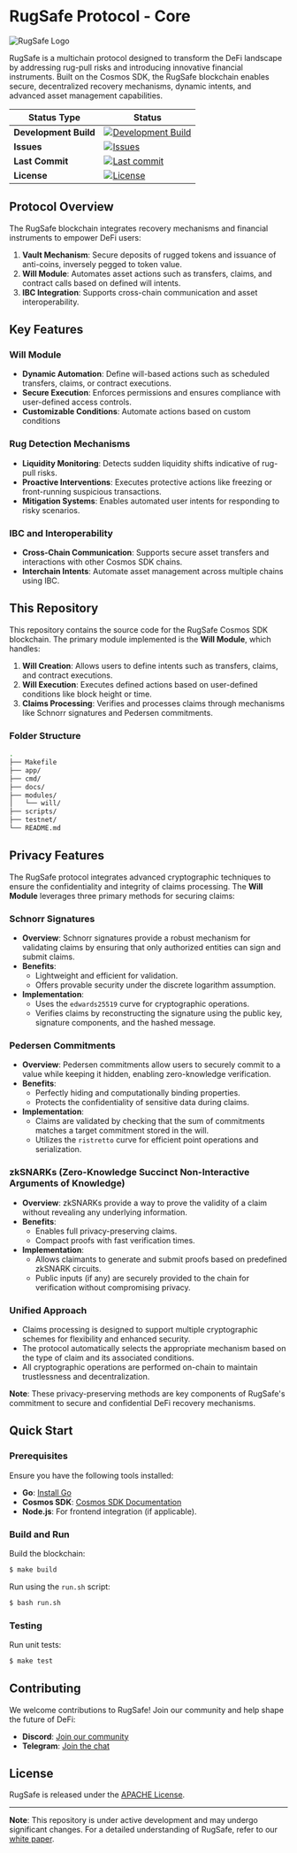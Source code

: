 
# RugSafe Protocol - Core

![RugSafe Logo](https://rugsafe.io/_next/static/media/logo5.7217ba98.png)

RugSafe is a multichain protocol designed to transform the DeFi landscape by addressing rug-pull risks and introducing innovative financial instruments. Built on the Cosmos SDK, the RugSafe blockchain enables secure, decentralized recovery mechanisms, dynamic intents, and advanced asset management capabilities.

| Status Type          | Status                                                                 |
|----------------------|-------------------------------------------------------------------------|
| **Development Build**| [![Development Build](https://github.com/rugsafe/core/actions/workflows/pipeline.yml/badge.svg)](https://github.com/rugsafe/core/actions/workflows/pipeline.yml) |
| **Issues**           | [![Issues](https://img.shields.io/github/issues/rugsafe/core.svg)](https://github.com/rugsafe/core/issues) |
| **Last Commit**      | [![Last commit](https://img.shields.io/github/last-commit/rugsafe/core.svg)](https://github.com/rugsafe/core/commits/main) |
| **License**          | [![License](https://img.shields.io/badge/license-APACHE-blue.svg)](https://github.com/rugsafe/core/blob/main/LICENSE) |

## Protocol Overview

The RugSafe blockchain integrates recovery mechanisms and financial instruments to empower DeFi users:

1. **Vault Mechanism**: Secure deposits of rugged tokens and issuance of anti-coins, inversely pegged to token value.
2. **Will Module**: Automates asset actions such as transfers, claims, and contract calls based on defined will intents.
3. **IBC Integration**: Supports cross-chain communication and asset interoperability.

## Key Features

### Will Module
- **Dynamic Automation**: Define will-based actions such as scheduled transfers, claims, or contract executions.
- **Secure Execution**: Enforces permissions and ensures compliance with user-defined access controls.
- **Customizable Conditions**: Automate actions based on custom conditions

### Rug Detection Mechanisms
- **Liquidity Monitoring**: Detects sudden liquidity shifts indicative of rug-pull risks.
- **Proactive Interventions**: Executes protective actions like freezing or front-running suspicious transactions.
- **Mitigation Systems**: Enables automated user intents for responding to risky scenarios.

### IBC and Interoperability
- **Cross-Chain Communication**: Supports secure asset transfers and interactions with other Cosmos SDK chains.
- **Interchain Intents**: Automate asset management across multiple chains using IBC.

## This Repository

This repository contains the source code for the RugSafe Cosmos SDK blockchain. The primary module implemented is the **Will Module**, which handles:

1. **Will Creation**: Allows users to define intents such as transfers, claims, and contract executions.
2. **Will Execution**: Executes defined actions based on user-defined conditions like block height or time.
3. **Claims Processing**: Verifies and processes claims through mechanisms like Schnorr signatures and Pedersen commitments.

### Folder Structure
```bash
.
├── Makefile
├── app/
├── cmd/
├── docs/
├── modules/
│   └── will/
├── scripts/
├── testnet/
└── README.md
```

## Privacy Features

The RugSafe protocol integrates advanced cryptographic techniques to ensure the confidentiality and integrity of claims processing. The **Will Module** leverages three primary methods for securing claims:

### Schnorr Signatures
- **Overview**: Schnorr signatures provide a robust mechanism for validating claims by ensuring that only authorized entities can sign and submit claims.
- **Benefits**:
  - Lightweight and efficient for validation.
  - Offers provable security under the discrete logarithm assumption.
- **Implementation**:
  - Uses the `edwards25519` curve for cryptographic operations.
  - Verifies claims by reconstructing the signature using the public key, signature components, and the hashed message.

### Pedersen Commitments
- **Overview**: Pedersen commitments allow users to securely commit to a value while keeping it hidden, enabling zero-knowledge verification.
- **Benefits**:
  - Perfectly hiding and computationally binding properties.
  - Protects the confidentiality of sensitive data during claims.
- **Implementation**:
  - Claims are validated by checking that the sum of commitments matches a target commitment stored in the will.
  - Utilizes the `ristretto` curve for efficient point operations and serialization.

### zkSNARKs (Zero-Knowledge Succinct Non-Interactive Arguments of Knowledge)
- **Overview**: zkSNARKs provide a way to prove the validity of a claim without revealing any underlying information.
- **Benefits**:
  - Enables full privacy-preserving claims.
  - Compact proofs with fast verification times.
- **Implementation**:
  - Allows claimants to generate and submit proofs based on predefined zkSNARK circuits.
  - Public inputs (if any) are securely provided to the chain for verification without compromising privacy.

### Unified Approach
- Claims processing is designed to support multiple cryptographic schemes for flexibility and enhanced security.
- The protocol automatically selects the appropriate mechanism based on the type of claim and its associated conditions.
- All cryptographic operations are performed on-chain to maintain trustlessness and decentralization.

**Note**: These privacy-preserving methods are key components of RugSafe's commitment to secure and confidential DeFi recovery mechanisms.


## Quick Start

### Prerequisites

Ensure you have the following tools installed:
- **Go**: [Install Go](https://golang.org/doc/install)
- **Cosmos SDK**: [Cosmos SDK Documentation](https://docs.cosmos.network/)
- **Node.js**: For frontend integration (if applicable).

### Build and Run

Build the blockchain:
```bash
$ make build
```

Run using the `run.sh` script:
```bash
$ bash run.sh
```

### Testing

Run unit tests:
```bash
$ make test
```




## Contributing

We welcome contributions to RugSafe! Join our community and help shape the future of DeFi:
- **Discord**: [Join our community](https://discord.gg/ecMQ2D6nsu)
- **Telegram**: [Join the chat](https://t.me/rugsafe)

## License

RugSafe is released under the [APACHE License](LICENSE).

---

**Note**: This repository is under active development and may undergo significant changes. For a detailed understanding of RugSafe, refer to our [white paper](https://rugsafe.io/assets/paper/rugsafe.pdf).
